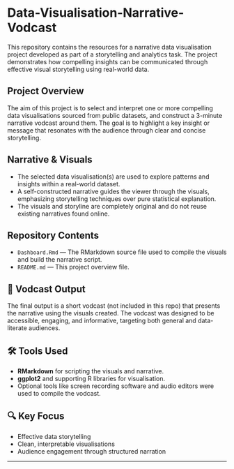 # Data-Visualisation-Narrative-Vodcast

This repository contains the resources for a narrative data visualisation project developed as part of a storytelling and analytics task. The project demonstrates how compelling insights can be communicated through effective visual storytelling using real-world data.

##  Project Overview

The aim of this project is to select and interpret one or more compelling data visualisations sourced from public datasets, and construct a 3-minute narrative vodcast around them. The goal is to highlight a key insight or message that resonates with the audience through clear and concise storytelling.

##  Narrative & Visuals

- The selected data visualisation(s) are used to explore patterns and insights within a real-world dataset.
- A self-constructed narrative guides the viewer through the visuals, emphasizing storytelling techniques over pure statistical explanation.
- The visuals and storyline are completely original and do not reuse existing narratives found online.

##  Repository Contents

- `Dashboard.Rmd` — The RMarkdown source file used to compile the visuals and build the narrative script.
- `README.md` — This project overview file.

## 🎥 Vodcast Output

The final output is a short vodcast (not included in this repo) that presents the narrative using the visuals created. The vodcast was designed to be accessible, engaging, and informative, targeting both general and data-literate audiences.

## 🛠️ Tools Used

- **RMarkdown** for scripting the visuals and narrative.
- **ggplot2** and supporting R libraries for visualisation.
- Optional tools like screen recording software and audio editors were used to compile the vodcast.

## 🔍 Key Focus

- Effective data storytelling
- Clean, interpretable visualisations
- Audience engagement through structured narration

---
